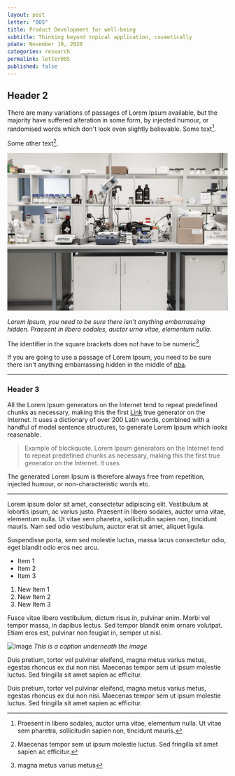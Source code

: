 ```yaml
---
layout: post
letter: "005"
title: Product Development for well-being
subtitle: Thinking beyond topical application, cosmetically 
pdate: November 10, 2020
categories: research
permalink: letter005
published: false
---
```


## Header 2

There are many variations of passages of Lorem Ipsum available, but the majority have suffered alteration in some form, by  injected humour, or randomised words which don't look even slightly believable. Some text[^1].

Some other text[^2].

![Image](/assets/images/letter005-a.jpg)

*Lorem Ipsum, you need to be sure there isn’t anything embarrassing hidden. Praesent in libero sodales, auctor urna vitae, elementum nulla.*

The identifier in the square brackets does not have to be numeric[^my_footnote].

If you are going to use a passage of Lorem Ipsum, you need to be sure there isn't anything embarrassing hidden in the middle of [nba](http://www.nba.com). 

---

### Header 3

All the Lorem Ipsum generators on the Internet tend to repeat predefined chunks as necessary, making this the first [Link](http://a.com) true generator on the Internet. It uses a dictionary of over 200 Latin words, combined with a handful of model sentence structures, to generate Lorem Ipsum which looks reasonable. 

> Example of blockquote. Lorem Ipsum generators on the Internet tend to repeat predefined chunks as necessary, making this the first true generator on the Internet. It uses

The generated Lorem Ipsum is therefore always free from repetition, injected humour, or non-characteristic words etc.

---

Lorem ipsum dolor sit amet, consectetur adipiscing elit. Vestibulum at lobortis ipsum, ac varius justo. Praesent in libero sodales, auctor urna vitae, elementum nulla. Ut vitae sem pharetra, sollicitudin sapien non, tincidunt mauris. Nam sed odio vestibulum, auctor erat sit amet, aliquet ligula. 

Suspendisse porta, sem sed molestie luctus, massa lacus consectetur odio, eget blandit odio eros nec arcu. 

- Item 1
- Item 2
- Item 3

1. New Item 1
2. New Item 2
3. New Item 3

Fusce vitae libero vestibulum, dictum risus in, pulvinar enim. Morbi vel tempor massa, in dapibus lectus. Sed tempor blandit enim ornare volutpat. Etiam eros est, pulvinar non feugiat in, semper ut nisl. 

![Image](/assets/images/L1080013.jpg)
*This is a caption underneath the image*

Duis pretium, tortor vel pulvinar eleifend, magna metus varius metus, egestas rhoncus ex dui non nisi. Maecenas tempor sem ut ipsum molestie luctus. Sed fringilla sit amet sapien ac efficitur.

[^1]: Praesent in libero sodales, auctor urna vitae, elementum nulla. Ut vitae sem pharetra, sollicitudin sapien non, tincidunt mauris.
[^2]: Maecenas tempor sem ut ipsum molestie luctus. Sed fringilla sit amet sapien ac efficitur.
[^my_footnote]: magna metus varius metus

Duis pretium, tortor vel pulvinar eleifend, magna metus varius metus, egestas rhoncus ex dui non nisi. Maecenas tempor sem ut ipsum molestie luctus. Sed fringilla sit amet sapien ac efficitur.